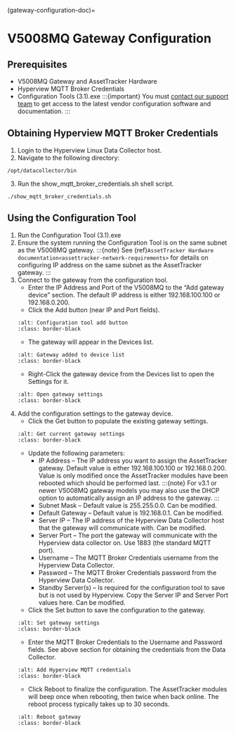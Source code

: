 (gateway-configuration-doc)=

# V5008MQ Gateway Configuration

## Prerequisites
- V5008MQ Gateway and AssetTracker Hardware
- Hyperview MQTT Broker Credentials
- Configuration Tools (3.1).exe
:::{important}
You must [contact our support team](https://system.hyperviewhq.com/helpdesk) to get access to the latest vendor configuration software and documentation.
:::

## Obtaining Hyperview MQTT Broker Credentials
1.	Login to the Hyperview Linux Data Collector host.
2.	Navigate to the following directory:
```
/opt/datacollector/bin
```
3.	Run the show_mqtt_broker_credentials.sh shell script.
```
./show_mqtt_broker_credentials.sh
```

## Using the Configuration Tool
1.	Run the Configuration Tool (3.1).exe
2.	Ensure the system running the Configuration Tool is on the same subnet as the V5008MQ gateway.
:::{note}
See {ref}`AssetTracker Hardware documentation<assettracker-network-requirements>` for details on configuring IP address on the same subnet as the AssetTracker gateway.
:::
3.	Connect to the gateway from the configuration tool.
	- Enter the IP Address and Port of the V5008MQ to the “Add gateway device” section. The default IP address is either 192.168.100.100 or 192.168.0.200.
	- Click the Add button (near IP and Port fields).
	```{figure} /product/asset-tracker/media/config_tool_add_button.png
	:alt: Configuration tool add button
	:class: border-black
	```
	- The gateway will appear in the Devices list.
	```{figure} /product/asset-tracker/media/config_tool_device_list.png
	:alt: Gateway added to device list
	:class: border-black
	```
	- Right-Click the gateway device from the Devices list to open the Settings for it.
	```{figure} /product/asset-tracker/media/config_tool_gateway_settings.png
	:alt: Open gateway settings
	:class: border-black
	```
4.	Add the configuration settings to the gateway device.
	- Click the Get button to populate the existing gateway settings.
	```{figure} /product/asset-tracker/media/config_tool_get_settings.png
	:alt: Get current gateway settings
	:class: border-black
	```
	- Update the following parameters:
		- IP Address – The IP address you want to assign the AssetTracker gateway. Default value is either 192.168.100.100 or 192.168.0.200. Value is only modified once the AssetTracker modules have been rebooted which should be performed last.
		:::{note}
		For v3.1 or newer V5008MQ gateway models you may also use the DHCP option to automatically assign an IP address to the gateway.
		:::
		- Subnet Mask – Default value is 255.255.0.0. Can be modified.
		- Default Gateway – Default value is 192.168.0.1. Can be modified.
		- Server IP – The IP address of the Hyperview Data Collector host that the gateway will communicate with. Can be modified.
		- Server Port – The port the gateway will communicate with the Hyperview data collector on. Use 1883 (the standard MQTT port).
		- Username – The MQTT Broker Credentials username from the Hyperview Data Collector.
		- Password – The MQTT Broker Credentials password from the Hyperview Data Collector.
		- Standby Server(s) – Is required for the configuration tool to save but is not used by Hyperview. Copy the Server IP and Server Port values here. Can be modified.
	- Click the Set button to save the configuration to the gateway.
	```{figure} /product/asset-tracker/media/config_tool_set_settings.png
	:alt: Set gateway settings
	:class: border-black
	```
	- Enter the MQTT Broker Credentials to the Username and Password fields. See above section for obtaining the credentials from the Data Collector.
	```{figure} /product/asset-tracker/media/config_tool_mqtt_creds.png
	:alt: Add Hyperview MQTT credentials
	:class: border-black
	```
	- Click Reboot to finalize the configuration. The AssetTracker modules will beep once when rebooting, then twice when back online. The reboot process typically takes up to 30 seconds.
	```{figure} /product/asset-tracker/media/config_tool_reboot.png
	:alt: Reboot gateway
	:class: border-black
	```
